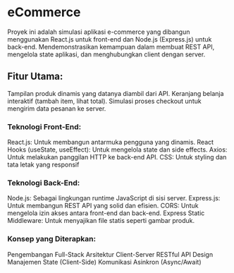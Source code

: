 # eCommerce
Proyek ini adalah simulasi aplikasi e-commerce yang dibangun menggunakan React.js untuk front-end dan Node.js (Express.js) untuk back-end. Mendemonstrasikan kemampuan dalam membuat REST API, mengelola state aplikasi, dan menghubungkan client dengan server.

## Fitur Utama:

Tampilan produk dinamis yang datanya diambil dari API.
Keranjang belanja interaktif (tambah item, lihat total).
Simulasi proses checkout untuk mengirim data pesanan ke server.

### Teknologi Front-End:
React.js: Untuk membangun antarmuka pengguna yang dinamis.
React Hooks (useState, useEffect): Untuk mengelola state dan side effects.
Axios: Untuk melakukan panggilan HTTP ke back-end API.
CSS: Untuk styling dan tata letak yang responsif

### Teknologi Back-End:
Node.js: Sebagai lingkungan runtime JavaScript di sisi server.
Express.js: Untuk membangun REST API yang solid dan efisien.
CORS: Untuk mengelola izin akses antara front-end dan back-end.
Express Static Middleware: Untuk menyajikan file statis seperti gambar produk.

### Konsep yang Diterapkan:
Pengembangan Full-Stack
Arsitektur Client-Server
RESTful API Design
Manajemen State (Client-Side)
Komunikasi Asinkron (Async/Await)
